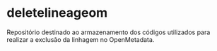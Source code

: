 # deletelineageom
Repositório destinado ao armazenamento dos códigos utilizados para realizar a exclusão da linhagem no OpenMetadata.
